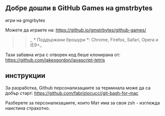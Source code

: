 ## Добре дошли в GitHub Games на gmstrbytes

игри на gmgrbytes

Можете да играете на: https://github.io/gmstrbytes/github-games/

>> _ * Поддържани брошури *: Chrome, Firefox, Safari, Opera и IE9+_

Тази забавна игра с отворен код беше клонирана от: https://github.com/jakesgordon/javascript-tetris

## инструкции

За разработка, Github персонализациите за терминала може да са добър старт: https://github.com/fabriziocucci/git-bash-for-mac

Разберете за персонализациите, които Мат има за своя zsh - изглежда наистина страхотно.
